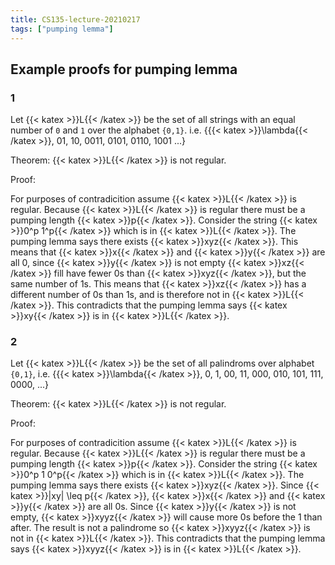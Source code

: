 ```yaml
---
title: CS135-lecture-20210217
tags: ["pumping lemma"]
---
```


## Example proofs for pumping lemma

### 1

Let {{< katex >}}L{{< /katex >}} be the set of all strings with an equal number of `0` and `1` over the alphabet `{0,1}`. i.e. {{{< katex >}}\lambda{{< /katex >}}, 01, 10, 0011, 0101, 0110, 1001 ...}

Theorem: {{< katex >}}L{{< /katex >}} is not regular.

Proof:

For purposes of contradicition assume {{< katex >}}L{{< /katex >}} is regular.
Because {{< katex >}}L{{< /katex >}} is regular there must be a pumping length {{< katex >}}p{{< /katex >}}.
Consider the string {{< katex >}}0^p 1^p{{< /katex >}} which is in {{< katex >}}L{{< /katex >}}.
The pumping lemma says there exists {{< katex >}}xyz{{< /katex >}}.
This means that {{< katex >}}x{{< /katex >}} and {{< katex >}}y{{< /katex >}} are all 0, since {{< katex >}}y{{< /katex >}} is not empty {{< katex >}}xz{{< /katex >}} fill have fewer 0s than {{< katex >}}xyz{{< /katex >}}, but the same number of 1s. This means that {{< katex >}}xz{{< /katex >}} has a different number of 0s than 1s, and is therefore not in {{< katex >}}L{{< /katex >}}.
This contradicts that the pumping lemma says {{< katex >}}xy{{< /katex >}} is in {{< katex >}}L{{< /katex >}}.

### 2

Let {{< katex >}}L{{< /katex >}} be the set of all palindroms over alphabet `{0,1}`, i.e. {{{< katex >}}\lambda{{< /katex >}}, 0, 1, 00, 11, 000, 010, 101, 111, 0000, ...}

Theorem: {{< katex >}}L{{< /katex >}} is not regular.

Proof:

For purposes of contradicition assume {{< katex >}}L{{< /katex >}} is regular.
Because {{< katex >}}L{{< /katex >}} is regular there must be a pumping length {{< katex >}}p{{< /katex >}}.
Consider the string {{< katex >}}0^p 1 0^p{{< /katex >}} which is in {{< katex >}}L{{< /katex >}}.
The pumping lemma says there exists {{< katex >}}xyz{{< /katex >}}.
Since {{< katex >}}|xy| \leq p{{< /katex >}}, {{< katex >}}x{{< /katex >}} and {{< katex >}}y{{< /katex >}} are all 0s. Since {{< katex >}}y{{< /katex >}}  is not empty, {{< katex >}}xyyz{{< /katex >}} will cause more 0s before the 1 than after. The result is not a palindrome so {{< katex >}}xyyz{{< /katex >}} is not in {{< katex >}}L{{< /katex >}}.
This contradicts that the pumping lemma says {{< katex >}}xyyz{{< /katex >}} is in {{< katex >}}L{{< /katex >}}.

